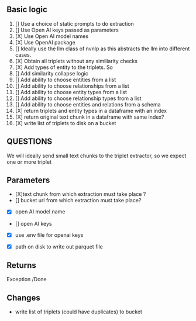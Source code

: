 Basic logic 
----------

1. [] Use a choice of static prompts to do extraction
1. [] Use Open AI keys passed as parameters
1. [X] Use Open AI model names 
1. [X] Use OpenAI package
1. [] Ideally use the llm class of nvnlp as this abstracts the llm into different cases.
1. [X] Obtain all triplets without any similiarity checks
1. [X] Add types of entity to the triplets. So 
1. [] Add similarity collapse logic
1. [] Add ability to choose entities from a list
1. [] Add ability to choose relationships from a list
1. [] Add ability to choose entity types from a list
1. [] Add ability to choose relationship types from a list
1. [] Add ability to choose entities and relations from a schema
1. [X] return triplets and entity types in a dataframe with an index 
1. [X] return original text chunk in a dataframe with same index?
1. [X] write list of triplets to disk on a bucket


QUESTIONS
---------
We will ideally send small text chunks to the triplet extractor, so we expect one or more triplet 

Parameters
----------

- [X]text chunk from which extraction must take place ?
- [] bucket url from which extraction must take place?
- [x] open AI model name
- [] open AI keys 
- [X] use .env file for openai keys
- [X] path on disk to write out parquet file


Returns
-------
Exception /Done 


Changes
-------

- write list of triplets (could have duplicates) to bucket

